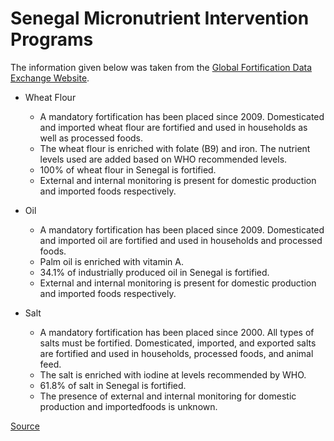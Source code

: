# Senegal Micronutrient Intervention Programs

The information given below was taken from the [Global Fortification Data Exchange Website](https://fortificationdata.org/). 

- Wheat Flour
    - A mandatory fortification has been placed since 2009. Domesticated and imported wheat flour are fortified and used in households as well as processed foods.
    - The wheat flour is enriched with folate (B9) and iron. The nutrient levels used are added based on WHO recommended levels.
    - 100% of wheat flour in Senegal is fortified.
    - External and internal monitoring is present for domestic production and imported foods respectively.

- Oil
    - A mandatory fortification has been placed since 2009. Domesticated and imported oil are fortified and used in households and processed foods.
    - Palm oil is enriched with vitamin A.
    - 34.1% of industrially produced oil in Senegal is fortified.
    - External and internal monitoring is present for domestic production and imported foods respectively.

- Salt
    - A mandatory fortification has been placed since 2000. All types of salts must be fortified. Domesticated, imported, and exported salts are fortified and used in households, processed foods, and animal feed.
    - The salt is enriched with iodine at levels recommended by WHO.
    - 61.8% of salt in Senegal is fortified.
    - The presence of external and internal monitoring for domestic production and importedfoods is unknown.

[Source](https://fortificationdata.org/country-fortification-dashboard/?alpha3_code=SEN&lang=en)